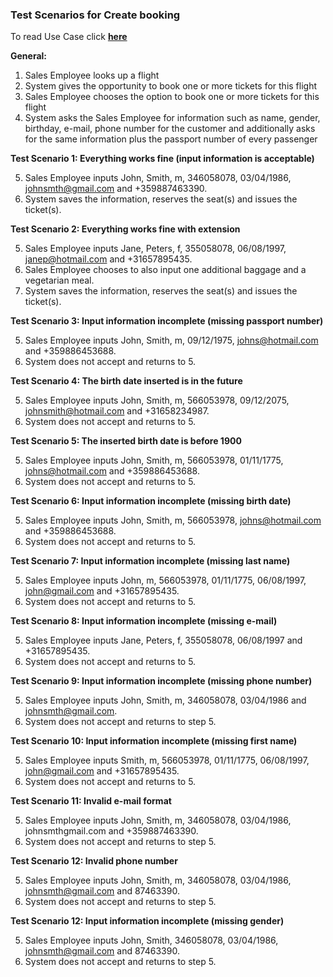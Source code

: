 ### **Test Scenarios for Create booking**

To read Use Case click [**here**]( ../../UseCasesSalesEmployee.md )

**General:**

1. Sales Employee looks up a flight
2. System gives the opportunity to book one or more tickets for this flight
3. Sales Employee chooses the option to book one or more tickets for this flight
4. System asks the Sales Employee for information such as name, gender, birthday, e-mail, phone number for the customer and additionally asks for the same information plus the passport number of every passenger


**Test Scenario 1: Everything works fine (input information is acceptable)**

5. Sales Employee inputs John, Smith, m, 346058078, 03/04/1986, johnsmth@gmail.com and +359887463390.
6. System saves the information, reserves the seat(s) and issues the ticket(s).


**Test Scenario 2: Everything works fine with extension**

5. Sales Employee inputs Jane, Peters, f, 355058078, 06/08/1997, janep@hotmail.com and +31657895435.
6. Sales Employee chooses to also input one additional baggage and a vegetarian meal.
7. System saves the information, reserves the seat(s) and issues the ticket(s).


**Test Scenario 3: Input information incomplete (missing passport number)**

5. Sales Employee inputs John, Smith, m, 09/12/1975, johns@hotmail.com and +359886453688.
6. System does not accept and returns to 5.


**Test Scenario 4: The birth date inserted is in the future**

5. Sales Employee inputs John, Smith, m, 566053978, 09/12/2075, johnsmith@hotmail.com and +31658234987.
6. System does not accept and returns to 5.


**Test Scenario 5: The inserted birth date is before 1900**

5. Sales Employee inputs John, Smith, m, 566053978, 01/11/1775, johns@hotmail.com and +359886453688.
6. System does not accept and returns to 5.


**Test Scenario 6: Input information incomplete (missing birth date)**

5. Sales Employee inputs John, Smith, m, 566053978, johns@hotmail.com and +359886453688.
6. System does not accept and returns to 5.


**Test Scenario 7: Input information incomplete (missing last name)**

5. Sales Employee inputs John, m, 566053978, 01/11/1775, 06/08/1997, john@gmail.com and +31657895435.
6. System does not accept and returns to 5.


**Test Scenario 8: Input information incomplete (missing e-mail)**

5. Sales Employee inputs Jane, Peters, f, 355058078, 06/08/1997 and +31657895435.
6. System does not accept and returns to 5.


**Test Scenario 9: Input information incomplete (missing phone number)**

5. Sales Employee inputs John, Smith, m, 346058078, 03/04/1986 and johnsmth@gmail.com.
6. System does not accept and returns to step 5.


**Test Scenario 10: Input information incomplete (missing first name)**

5. Sales Employee inputs Smith, m, 566053978, 01/11/1775, 06/08/1997, john@gmail.com and +31657895435.
6. System does not accept and returns to 5.


**Test Scenario 11: Invalid e-mail format**

5. Sales Employee inputs John, Smith, m, 346058078, 03/04/1986, johnsmthgmail.com and +359887463390.
6. System does not accept and returns to step 5.


**Test Scenario 12: Invalid phone number**

5. Sales Employee inputs John, Smith, m, 346058078, 03/04/1986, johnsmth@gmail.com and 87463390.
6. System does not accept and returns to step 5.


**Test Scenario 12: Input information incomplete (missing gender)**

5. Sales Employee inputs John, Smith, 346058078, 03/04/1986, johnsmth@gmail.com and 87463390.
6. System does not accept and returns to step 5.
